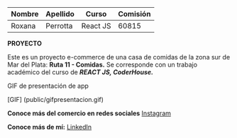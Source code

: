 | Nombre | Apellido | Curso | Comisión
| ----------- | ----------- | --------- | ----------
| Roxana | Perrotta | React JS |  60815 

**PROYECTO**

Este es un proyecto e-commerce de una casa de comidas de la zona sur de Mar del Plata: **Ruta 11 - Comidas.**
Se corresponde con un trabajo académico del curso de  **_REACT JS, CoderHouse._**

GIF de presentación de app

[GIF] (public/gifpresentacion.gif)

**Conoce más del comercio en redes sociales**
[Instagram](https://www.instagram.com/ruta11comidas/)

**Conoce más de mí:**
[LinkedIn](https://www.linkedin.com/in/roxana-perrotta-97b848288/)

